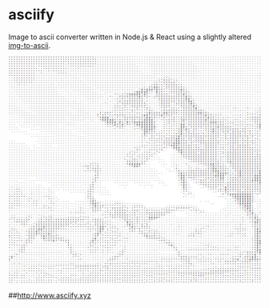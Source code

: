 # asciify
Image to ascii converter written in Node.js & React using a slightly altered [img-to-ascii](https://github.com/fishamit/image-to-ascii).

![Asciify](asciify.png)

##http://www.asciify.xyz
